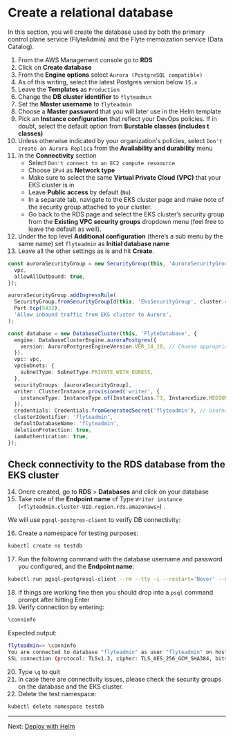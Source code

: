 # Create a relational database

In this section, you will create the database used by both the primary control plane service (FlyteAdmin) and the Flyte memoization service (Data Catalog).

1. From the AWS Management console go to **RDS**
2. Click on **Create database**
3. From the **Engine options** select `Aurora (PostgreSQL compatible)`
4. As of this writing, select the latest Postgres version below `15.x` 
5. Leave the **Templates** as `Production`
6. Change the **DB cluster identifier** to `flyteadmin`
7. Set the **Master username** to `flyteadmin`
8. Choose a **Master password** that you will later use in the Helm template
9. Pick an **Instance configuration** that reflect your DevOps policies. If in doubt, select the default option from **Burstable classes (includes t classes)**
10. Unless otherwise indicated by your organization's policies, select `Don't create an Aurora Replica` from the **Availability and durability** menu
11. In the **Connectivity** section
    - Select `Don't connect to an EC2 compute resoource`
    - Choose `IPv4` as **Network type**
    - Make sure to select the same **Virtual Private Cloud (VPC)** that your EKS cluster is in
    - Leave **Public access** by default (`No`)
    - In a separate tab, navigate to the EKS cluster page and make note of the security group attached to your cluster.
    - Go back to the RDS page and select the EKS cluster’s security group from the **Existing VPC security groups** dropdown menu (feel free to leave the default as well).
12. Under the top level **Additional configuration** (there’s a sub menu by the same name) set `flyteadmin` as **Initial database name**
13. Leave all the other settings as is and hit **Create**.

```ts
const auroraSecurityGroup = new SecurityGroup(this, 'AuroraSecurityGroup', {
  vpc,
  allowAllOutbound: true,
});

auroraSecurityGroup.addIngressRule(
  SecurityGroup.fromSecurityGroupId(this, 'EksSecurityGroup', cluster.clusterSecurityGroupId),
  Port.tcp(5432),
  'Allow inbound traffic from EKS cluster to Aurora',
);

const database = new DatabaseCluster(this, 'FlyteDatabase', {
  engine: DatabaseClusterEngine.auroraPostgres({
    version: AuroraPostgresEngineVersion.VER_14_10, // Choose appropriate version
  }),
  vpc: vpc,
  vpcSubnets: {
    subnetType: SubnetType.PRIVATE_WITH_EGRESS,
  },
  securityGroups: [auroraSecurityGroup],
  writer: ClusterInstance.provisioned('writer', {
    instanceType: InstanceType.of(InstanceClass.T3, InstanceSize.MEDIUM),
  }),
  credentials: Credentials.fromGeneratedSecret('flyteadmin'), // Username will be 'flyteadmin'
  clusterIdentifier: 'flyteadmin',
  defaultDatabaseName: 'flyteadmin',
  deletionProtection: true,
  iamAuthentication: true,
});
```

## Check connectivity to the RDS database from the EKS cluster

14. Oncre created, go to **RDS** > **Databases** and click on your database
15. Take note of the **Endpoint name** of Type `Writer instance` (`<flyteadmin.cluster-UID.region.rds.amazonaws>`) .   

We will use `pgsql-postgres-client` to verify DB connectivity:

16. Create a namespace for testing purposes:
```bash
kubectl create ns testdb
```
17. Run the following command with the database username and password you configured, and the **Endpoint name**:
```bash
kubectl run pgsql-postgresql-client --rm --tty -i --restart='Never' --namespace testdb --image docker.io/bitnami/postgresql:11.7.0-debian-10-r9 --env='PGPASSWORD=<Password>' --command -- psql testdb --host <RDS-ENDPOINT-NAME> -U flyteadmin -d flyteadmin -p 5432
```
18. If things are working fine then you should drop into a `psql` command prompt after hitting Enter
19. Verify connection by entering:
```bash
\conninfo
```
Expected output:
```bash
flyteadmin=> \conninfo
You are connected to database "flyteadmin" as user "flyteadmin" on host "flyteadmin.cluster-....rds.amazonaws.com" at port "5432".
SSL connection (protocol: TLSv1.3, cipher: TLS_AES_256_GCM_SHA384, bits: 256, compression: off)
```
20. Type `\q` to quit
21. In case there are connectivity issues, please check the security groups on the database and the EKS cluster.
22. Delete the test namespace:
```bash
kubectl delete namespace testdb
```
---
Next: [Deploy with Helm](05-deploy-with-helm.md)


